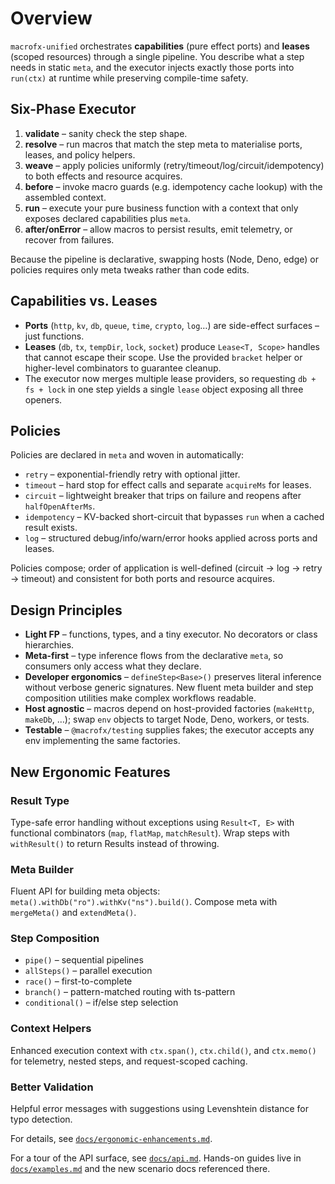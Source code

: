 # Overview

`macrofx-unified` orchestrates **capabilities** (pure effect ports) and
**leases** (scoped resources) through a single pipeline. You describe what a
step needs in static `meta`, and the executor injects exactly those ports into
`run(ctx)` at runtime while preserving compile-time safety.

## Six-Phase Executor

1. **validate** – sanity check the step shape.
2. **resolve** – run macros that match the step meta to materialise ports,
   leases, and policy helpers.
3. **weave** – apply policies uniformly (retry/timeout/log/circuit/idempotency)
   to both effects and resource acquires.
4. **before** – invoke macro guards (e.g. idempotency cache lookup) with the
   assembled context.
5. **run** – execute your pure business function with a context that only
   exposes declared capabilities plus `meta`.
6. **after/onError** – allow macros to persist results, emit telemetry, or
   recover from failures.

Because the pipeline is declarative, swapping hosts (Node, Deno, edge) or
policies requires only meta tweaks rather than code edits.

## Capabilities vs. Leases

- **Ports** (`http`, `kv`, `db`, `queue`, `time`, `crypto`, `log`…) are
  side-effect surfaces – just functions.
- **Leases** (`db`, `tx`, `tempDir`, `lock`, `socket`) produce `Lease<T, Scope>`
  handles that cannot escape their scope. Use the provided `bracket` helper or
  higher-level combinators to guarantee cleanup.
- The executor now merges multiple lease providers, so requesting
  `db + fs + lock` in one step yields a single `lease` object exposing all three
  openers.

## Policies

Policies are declared in `meta` and woven in automatically:

- `retry` – exponential-friendly retry with optional jitter.
- `timeout` – hard stop for effect calls and separate `acquireMs` for leases.
- `circuit` – lightweight breaker that trips on failure and reopens after
  `halfOpenAfterMs`.
- `idempotency` – KV-backed short-circuit that bypasses `run` when a cached
  result exists.
- `log` – structured debug/info/warn/error hooks applied across ports and
  leases.

Policies compose; order of application is well-defined (circuit → log → retry →
timeout) and consistent for both ports and resource acquires.

## Design Principles

- **Light FP** – functions, types, and a tiny executor. No decorators or class
  hierarchies.
- **Meta-first** – type inference flows from the declarative `meta`, so
  consumers only access what they declare.
- **Developer ergonomics** – `defineStep<Base>()` preserves literal inference
  without verbose generic signatures. New fluent meta builder and step
  composition utilities make complex workflows readable.
- **Host agnostic** – macros depend on host-provided factories (`makeHttp`,
  `makeDb`, …); swap `env` objects to target Node, Deno, workers, or tests.
- **Testable** – `@macrofx/testing` supplies fakes; the executor accepts any env
  implementing the same factories.

## New Ergonomic Features

### Result Type
Type-safe error handling without exceptions using `Result<T, E>` with functional
combinators (`map`, `flatMap`, `matchResult`). Wrap steps with `withResult()` to
return Results instead of throwing.

### Meta Builder
Fluent API for building meta objects: `meta().withDb("ro").withKv("ns").build()`.
Compose meta with `mergeMeta()` and `extendMeta()`.

### Step Composition
- `pipe()` – sequential pipelines
- `allSteps()` – parallel execution
- `race()` – first-to-complete
- `branch()` – pattern-matched routing with ts-pattern
- `conditional()` – if/else step selection

### Context Helpers
Enhanced execution context with `ctx.span()`, `ctx.child()`, and `ctx.memo()` for
telemetry, nested steps, and request-scoped caching.

### Better Validation
Helpful error messages with suggestions using Levenshtein distance for typo
detection.

For details, see [`docs/ergonomic-enhancements.md`](./ergonomic-enhancements.md).

For a tour of the API surface, see [`docs/api.md`](./api.md). Hands-on guides
live in [`docs/examples.md`](./examples.md) and the new scenario docs referenced
there.
